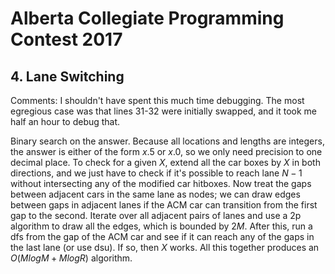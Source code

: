 # Alberta Collegiate Programming Contest 2017

## 4. Lane Switching
Comments: I shouldn't have spent this much time debugging. The most egregious case was that lines 31-32 were initially swapped, and it took me half an hour to debug that.

Binary search on the answer. Because all locations and lengths are integers, the answer is either of the form $x.5$ or $x.0$, so we only need precision to one decimal place. To check for a given $X$, extend all the car boxes by $X$ in both directions, and we just have to check if it's possible to reach lane $N-1$ without intersecting any of the modified car hitboxes. Now treat the gaps between adjacent cars in the same lane as nodes; we can draw edges between gaps in adjacent lanes if the ACM car can transition from the first gap to the second. Iterate over all adjacent pairs of lanes and use a 2p algorithm to draw all the edges, which is bounded by $2M$. After this, run a dfs from the gap of the ACM car and see if it can reach any of the gaps in the last lane (or use dsu). If so, then $X$ works. All this together produces an $O(MlogM+MlogR)$ algorithm.